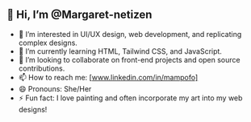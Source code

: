 ## 👋 Hi, I’m @Margaret-netizen

- 👀 I’m interested in UI/UX design, web development, and replicating complex designs.
- 🌱 I’m currently learning HTML, Tailwind CSS, and JavaScript.
- 💞️ I’m looking to collaborate on front-end projects and open source contributions.
- 📫 How to reach me: [www.linkedin.com/in/mampofo]
- 😄 Pronouns: She/Her
- ⚡ Fun fact: I love painting and often incorporate my art into my web designs!

<!---
Margaret-netizen/Margaret-netizen is a ✨ special ✨ repository because its `README.md` (this file) appears on your GitHub profile.
You can click the Preview link to take a look at your changes.
--->

